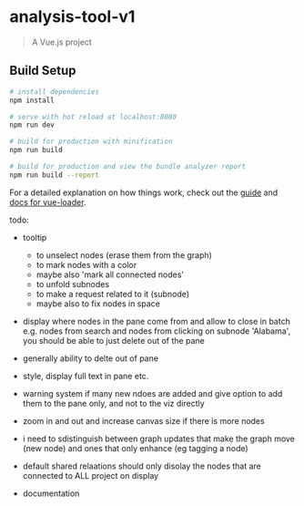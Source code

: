 # analysis-tool-v1

> A Vue.js project

## Build Setup

``` bash
# install dependencies
npm install

# serve with hot reload at localhost:8080
npm run dev

# build for production with minification
npm run build

# build for production and view the bundle analyzer report
npm run build --report
```

For a detailed explanation on how things work, check out the [guide](http://vuejs-templates.github.io/webpack/) and [docs for vue-loader](http://vuejs.github.io/vue-loader).


todo:

- tooltip 
  - to unselect nodes (erase them from the graph)
  - to mark nodes with a color
  - maybe also 'mark all connected nodes'
  - to unfold subnodes
  - to make a request related to it (subnode)
  - maybe also to fix nodes in space


- display where nodes in the pane come from and allow to close in batch
  e.g. nodes from search and nodes from clicking on subnode 'Alabama', you should be able to just delete out of the pane

- generally ability to delte out of pane

- style, display full text in pane etc.

- warning system if many new ndoes are added and give option to add them to the pane only, and not to the viz directly

- zoom in and out and increase canvas size if there is more nodes


- i need to sdistinguish between graph updates that make the graph move (new node) and ones that only enhance (eg tagging a node)

- default shared relaations should only disolay the nodes that are connected to ALL project on display

- documentation
